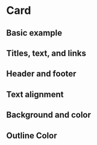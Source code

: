 # Card

## Basic example

<code-preview>
  <template>
    <div class="flex flex-col w-2/3 m-3 overflow-auto bg-white border border-gray-400 rounded">
      <div class="h-1/3"><img src="https://picsum.photos/500/250" alt="placeholder" class="object-cover min-w-full" /></div>
      <div class="p-4 h-2/3">
        <h5 class="mb-3 text-xl font-medium">Card With top Image</h5>
        <p class="mb-4">Some quick example text to build on the card title and make up the bulk of the card's content.</p>
        <a href="#!" role="button" class="inline-block px-3 py-2 text-base font-normal leading-6 text-center text-white align-middle bg-blue-600 border-transparent border-solid rounded cursor-pointer hover:bg-blue-700 hover:no-underline focus:outline-none active:bg-blue-700 active:no-underline">Go somewhere</a>
      </div>
    </div>
  </template>
</code-preview>

<code-preview>
  <template>
    <div class="flex flex-col w-2/3 m-3 overflow-auto bg-white border border-gray-400 rounded">
      <div class="p-4 h-2/3">
        <h5 class="mb-3 text-xl font-medium">Card With bottom Image</h5>
        <p class="mb-4">Some quick example text to build on the card title and make up the bulk of the card's content.</p>
        <a href="#!" role="button" class="inline-block px-3 py-2 text-base font-normal leading-6 text-center text-white align-middle bg-blue-600 border-transparent border-solid rounded cursor-pointer hover:bg-blue-700 hover:no-underline focus:outline-none active:bg-blue-700 active:no-underline">Go somewhere</a>
      </div>
      <div class="h-1/3"><img src="https://picsum.photos/500/250" alt="placeholder" class="object-cover min-w-full" /></div>
    </div>
  </template>
</code-preview>

<code-preview>
  <template>
    <div class="flex flex-col w-2/3 m-3 overflow-auto bg-white border border-gray-400 rounded sm:flex-row">
      <div class="w-full sm:w-1/3"><img src="https://picsum.photos/640/250" alt="placeholder" class="object-cover min-h-full"/></div>
      <div class="w-full p-4 sm:w-2/3">
        <h5 class="mb-3 text-xl font-medium">Card with right Image</h5>
        <p class="mb-4">Some quick example text to build on the card title and make up the bulk of the card's content.</p>
        <a
          href="#!"
          role="button"
          class="inline-block px-3 py-2 text-base font-normal leading-6 text-center text-white align-middle bg-blue-600 border-transparent border-solid rounded cursor-pointer hover:bg-blue-700 hover:no-underline focus:outline-none active:bg-blue-700 active:no-underline"
          >Go somewhere</a
        >
      </div>
    </div>
  </template>
</code-preview>

<code-preview>
  <template>
    <div class="flex flex-col w-2/3 m-3 overflow-auto bg-white border border-gray-400 rounded sm:flex-row-reverse">
      <div class="w-full sm:w-1/3"><img src="https://picsum.photos/640/250" alt="placeholder" class="object-cover min-h-full"/></div>
      <div class="w-full p-4 sm:w-2/3">
        <h5 class="mb-3 text-xl font-medium">Card with right Image</h5>
        <p class="mb-4">Some quick example text to build on the card title and make up the bulk of the card's content.</p>
        <a
          href="#!"
          role="button"
          class="inline-block px-3 py-2 text-base font-normal leading-6 text-center text-white align-middle bg-blue-600 border-transparent border-solid rounded cursor-pointer hover:bg-blue-700 hover:no-underline focus:outline-none active:bg-blue-700 active:no-underline"
          >Go somewhere</a
        >
      </div>
    </div>
  </template>
</code-preview>

<code-preview>
  <template>
    <div class="relative w-2/3 m-3 overflow-auto text-white bg-white border border-gray-400 rounded">
      <div class="relative z-10 p-4">
        <h5 class="mb-3 text-xl font-medium">Overlayed Card</h5>
        <p class="mb-4">Some quick example text to build on the card title and make up the bulk of the card's content.</p>
        <a
          href="#!"
          role="button"
          class="inline-block px-3 py-2 text-base font-normal leading-6 text-center text-white align-middle bg-blue-600 border-transparent border-solid rounded cursor-pointer hover:bg-blue-700 hover:no-underline focus:outline-none active:bg-blue-700 active:no-underline"
          >Go somewhere</a
        >
      </div>
      <img src="https://picsum.photos/640" alt="placeholder" class="absolute top-0 object-cover w-full h-full" />
    </div>
  </template>
</code-preview>

## Titles, text, and links

<code-preview>
  <template>
    <div class="w-2/3 m-3 overflow-auto bg-white border border-gray-400 rounded">
      <div class="p-4">
        <h5 class="text-xl font-medium">Card title</h5>
        <h6 class="mb-2 text-base font-medium text-gray-700">Card subtitle</h6>
        <p class="mb-4">Some quick example text to build on the card title and make up the bulk of the card's content.</p>
        <a href="#!" class="inline-block py-2 text-base font-normal leading-6 text-center text-blue-600 align-middle border-transparent border-solid rounded cursor-pointer hover:text-blue-700 active:text-blue-700 hover:underline active:underline focus:outline-none">Card Link</a>
        <a href="#!" class="inline-block px-3 py-2 text-base font-normal leading-6 text-center text-blue-600 align-middle border-transparent border-solid rounded cursor-pointer hover:text-blue-700 active:text-blue-700 hover:underline active:underline focus:outline-none">Another Link</a>
      </div>
    </div>
  </template>
</code-preview>

## Header and footer

<code-preview>
  <template>
    <div class="w-2/3 m-3 overflow-auto bg-white border border-gray-400 rounded">
      <div class="p-4 bg-gray-300 bg-opacity-25 border-b border-inherit">Featured</div>
      <div class="p-4">
        <h5 class="mb-3 text-xl font-medium">Special title treatment</h5>
        <p class="mb-4">With supporting text below as a natural lead-in to additional content.</p>
        <a href="#!" role="button" class="inline-block px-3 py-2 text-base font-normal leading-6 text-center text-white align-middle bg-blue-600 border-transparent border-solid rounded cursor-pointer hover:bg-blue-700 hover:no-underline focus:outline-none active:bg-blue-700 active:no-underline">Go somewhere</a>
        <a href="#!" class="inline-block px-3 py-2 text-base font-normal leading-6 text-center text-blue-600 align-middle border-transparent border-solid rounded cursor-pointer hover:text-blue-700 hover:underline focus:outline-none active:text-blue-700 active:underline">Another Link</a>
      </div>
      <div class="p-4 bg-gray-300 bg-opacity-25 border-t border-inherit">2 days ago</div>
    </div>
  </template>
</code-preview>

<code-preview>
  <template>
    <div class="w-2/3 m-3 overflow-auto bg-white border border-gray-400 rounded">
      <div class="p-4 bg-gray-300 bg-opacity-25 border-b border-inherit">Featured</div>
      <div class="p-4">
        <blockquote>
          <p class="mb-3 text-xl font-medium">A well-known quote, contained in a blockquote element.</p>
          <footer class="text-base font-medium text-gray-700">- Someone famous in <cite title="Source Title" class="italic">Source Title</cite></footer>
        </blockquote>
      </div>
    </div>
  </template>
</code-preview>

## Text alignment

<code-preview>
  <template>
    <div class="w-2/3 m-3 overflow-auto bg-white border border-gray-400 rounded">
      <div class="p-4 bg-gray-300 bg-opacity-25 border-b border-inherit">Featured</div>
      <div class="p-4">
        <h5 class="mb-3 text-xl font-medium">Special title treatment</h5>
        <p class="mb-4">With supporting text below as a natural lead-in to additional content.</p>
        <a href="#!" role="button" class="inline-block px-3 py-2 text-base font-normal leading-6 text-center text-white align-middle bg-blue-600 border-transparent border-solid rounded cursor-pointer hover:bg-blue-700 hover:no-underline focus:outline-none active:bg-blue-700 active:no-underline">Go somewhere</a>
        <a href="#!" class="inline-block px-3 py-2 text-base font-normal leading-6 text-center text-blue-600 align-middle border-transparent border-solid rounded cursor-pointer hover:text-blue-700 hover:underline focus:outline-none active:text-blue-700 active:underline">Another Link</a>
      </div>
      <div class="p-4 bg-gray-300 bg-opacity-25 border-t border-inherit">2 days ago</div>
    </div>
  </template>
</code-preview>

<code-preview>
  <template>
    <div class="w-2/3 m-3 overflow-auto text-center bg-white border border-gray-400 rounded">
      <div class="p-4 bg-gray-300 bg-opacity-25 border-b border-inherit">Featured</div>
      <div class="p-4">
        <h5 class="mb-3 text-xl font-medium">Special title treatment</h5>
        <p class="mb-4">With supporting text below as a natural lead-in to additional content.</p>
        <a href="#!" role="button" class="inline-block px-3 py-2 text-base font-normal leading-6 text-center text-white align-middle bg-blue-600 border-transparent border-solid rounded cursor-pointer hover:bg-blue-700 hover:no-underline focus:outline-none active:bg-blue-700 active:no-underline">Go somewhere</a>
        <a href="#!" class="inline-block px-3 py-2 text-base font-normal leading-6 text-center text-blue-600 align-middle border-transparent border-solid rounded cursor-pointer hover:text-blue-700 hover:underline focus:outline-none active:text-blue-700 active:underline">Another Link</a>
      </div>
      <div class="p-4 bg-gray-300 bg-opacity-25 border-t border-inherit">2 days ago</div>
    </div>
  </template>
</code-preview>

<code-preview>
  <template>
    <div class="w-2/3 m-3 overflow-auto text-right bg-white border border-gray-400 rounded">
      <div class="p-4 bg-gray-300 bg-opacity-25 border-b border-inherit">Featured</div>
      <div class="p-4">
        <h5 class="mb-3 text-xl font-medium">Special title treatment</h5>
        <p class="mb-4">With supporting text below as a natural lead-in to additional content.</p>
        <a href="#!" role="button" class="inline-block px-3 py-2 text-base font-normal leading-6 text-center text-white align-middle bg-blue-600 border-transparent border-solid rounded cursor-pointer hover:bg-blue-700 hover:no-underline focus:outline-none active:bg-blue-700 active:no-underline">Go somewhere</a>
        <a href="#!" class="inline-block px-3 py-2 text-base font-normal leading-6 text-center text-blue-600 align-middle border-transparent border-solid rounded cursor-pointer hover:text-blue-700 hover:underline focus:outline-none active:text-blue-700 active:underline">Another Link</a>
      </div>
      <div class="p-4 bg-gray-300 bg-opacity-25 border-t border-inherit">2 days ago</div>
    </div>
  </template>
</code-preview>

## Background and color

<code-preview>
  <template>
    <div class="w-2/3 m-3 overflow-auto text-white bg-blue-600 border border-blue-700 rounded">
      <div class="p-4 bg-gray-500 bg-opacity-25 border-b border-blue-700">Header</div>
      <div class="p-4">
        <h5 class="mb-3 text-xl font-medium">Primary Card</h5>
        <p class="mb-4">With supporting text below as a natural lead-in to additional content.</p>
      </div>
    </div>
  </template>
</code-preview>

<code-preview>
  <template>
    <div class="w-2/3 m-3 overflow-auto text-white bg-gray-600 border border-gray-700 rounded">
      <div class="p-4 bg-gray-500 bg-opacity-25 border-b border-gray-700">Header</div>
      <div class="p-4">
        <h5 class="mb-3 text-xl font-medium">Secondary Card</h5>
        <p class="mb-4">With supporting text below as a natural lead-in to additional content.</p>
      </div>
    </div>
  </template>
</code-preview>

<code-preview>
  <template>
    <div class="w-2/3 m-3 overflow-auto text-white bg-green-500 border border-green-600 rounded">
      <div class="p-4 bg-gray-500 bg-opacity-25 border-b border-green-600">Header</div>
      <div class="p-4">
        <h5 class="mb-3 text-xl font-medium">Success Card</h5>
        <p class="mb-4">With supporting text below as a natural lead-in to additional content.</p>
      </div>
    </div>
  </template>
</code-preview>

<code-preview>
  <template>
    <div class="w-2/3 m-3 overflow-auto text-white bg-red-600 border border-red-700 rounded">
      <div class="p-4 bg-gray-500 bg-opacity-25 border-b border-red-700">Header</div>
      <div class="p-4">
        <h5 class="mb-3 text-xl font-medium">Danger Card</h5>
        <p class="mb-4">With supporting text below as a natural lead-in to additional content.</p>
      </div>
    </div>
  </template>
</code-preview>

<code-preview>
  <template>
    <div class="w-2/3 m-3 overflow-auto text-white bg-yellow-500 border border-yellow-600 rounded">
      <div class="p-4 bg-gray-300 bg-opacity-25 border-b border-yellow-600">Header</div>
      <div class="p-4">
        <h5 class="mb-3 text-xl font-medium">Warning Card</h5>
        <p class="mb-4">With supporting text below as a natural lead-in to additional content.</p>
      </div>
    </div>
  </template>
</code-preview>

<code-preview>
  <template>
    <div class="w-2/3 m-3 overflow-auto text-white bg-teal-500 border border-teal-600 rounded">
      <div class="p-4 bg-gray-500 bg-opacity-25 border-b border-teal-600">Header</div>
      <div class="p-4">
        <h5 class="mb-3 text-xl font-medium">Info Card</h5>
        <p class="mb-4">With supporting text below as a natural lead-in to additional content.</p>
      </div>
    </div>
  </template>
</code-preview>

<code-preview>
  <template>
    <div class="w-2/3 m-3 overflow-auto bg-gray-200 border border-gray-300 rounded text-dark">
      <div class="p-4 bg-gray-300 bg-opacity-25 border-b border-gray-300">Header</div>
      <div class="p-4">
        <h5 class="mb-3 text-xl font-medium">Light Card</h5>
        <p class="mb-4">With supporting text below as a natural lead-in to additional content.</p>
      </div>
    </div>
  </template>
</code-preview>

<code-preview>
  <template>
    <div class="w-2/3 m-3 overflow-auto text-white bg-gray-800 border border-gray-900 rounded">
      <div class="p-4 bg-gray-700 bg-opacity-25 border-b border-gray-900">Header</div>
      <div class="p-4">
        <h5 class="mb-3 text-xl font-medium">Dark Card</h5>
        <p class="mb-4">With supporting text below as a natural lead-in to additional content.</p>
      </div>
    </div>
  </template>
</code-preview>

## Outline Color

<code-preview>
  <template>
    <div class="w-2/3 m-3 overflow-auto text-blue-600 border border-blue-600 rounded">
      <div class="p-4 bg-gray-300 bg-opacity-25">Header</div>
      <div class="p-4">
        <h5 class="mb-3 text-xl font-medium">Primary Card</h5>
        <p class="mb-4">With supporting text below as a natural lead-in to additional content.</p>
      </div>
    </div>
  </template>
</code-preview>

<code-preview>
  <template>
    <div class="w-2/3 m-3 overflow-auto text-gray-600 border border-gray-600 rounded">
      <div class="p-4 bg-gray-300 bg-opacity-25">Header</div>
      <div class="p-4">
        <h5 class="mb-3 text-xl font-medium">Secondary Card</h5>
        <p class="mb-4">With supporting text below as a natural lead-in to additional content.</p>
      </div>
    </div>
  </template>
</code-preview>

<code-preview>
  <template>
    <div class="w-2/3 m-3 overflow-auto text-green-500 border border-green-500 rounded">
      <div class="p-4 bg-gray-300 bg-opacity-25">Header</div>
      <div class="p-4">
        <h5 class="mb-3 text-xl font-medium">Success Card</h5>
        <p class="mb-4">With supporting text below as a natural lead-in to additional content.</p>
      </div>
    </div>
  </template>
</code-preview>

<code-preview>
  <template>
    <div class="w-2/3 m-3 overflow-auto text-red-600 border border-red-600 rounded">
      <div class="p-4 bg-gray-300 bg-opacity-25">Header</div>
      <div class="p-4">
        <h5 class="mb-3 text-xl font-medium">Danger Card</h5>
        <p class="mb-4">With supporting text below as a natural lead-in to additional content.</p>
      </div>
    </div>
  </template>
</code-preview>

<code-preview>
  <template>
    <div class="w-2/3 m-3 overflow-auto text-yellow-500 border border-yellow-500 rounded">
      <div class="p-4 bg-gray-300 bg-opacity-25">Header</div>
      <div class="p-4">
        <h5 class="mb-3 text-xl font-medium">Warning Card</h5>
        <p class="mb-4">With supporting text below as a natural lead-in to additional content.</p>
      </div>
    </div>
  </template>
</code-preview>

<code-preview>
  <template>
    <div class="w-2/3 m-3 overflow-auto text-teal-500 border border-teal-500 rounded">
      <div class="p-4 bg-gray-300 bg-opacity-25">Header</div>
      <div class="p-4">
        <h5 class="mb-3 text-xl font-medium">Info Card</h5>
        <p class="mb-4">With supporting text below as a natural lead-in to additional content.</p>
      </div>
    </div>
  </template>
</code-preview>

<code-preview>
  <template>
    <div class="w-2/3 m-3 overflow-auto text-gray-800 border border-gray-200 rounded text-">
      <div class="p-4 bg-gray-300 bg-opacity-25">Header</div>
      <div class="p-4">
        <h5 class="mb-3 text-xl font-medium">Light Card</h5>
        <p class="mb-4">With supporting text below as a natural lead-in to additional content.</p>
      </div>
    </div>
  </template>
</code-preview>

<code-preview>
  <template>
    <div class="w-2/3 m-3 overflow-auto text-gray-800 border border-gray-800 rounded">
      <div class="p-4 bg-gray-300 bg-opacity-25">Header</div>
      <div class="p-4">
        <h5 class="mb-3 text-xl font-medium">Dark Card</h5>
        <p class="mb-4">With supporting text below as a natural lead-in to additional content.</p>
      </div>
    </div>
  </template>
</code-preview>
